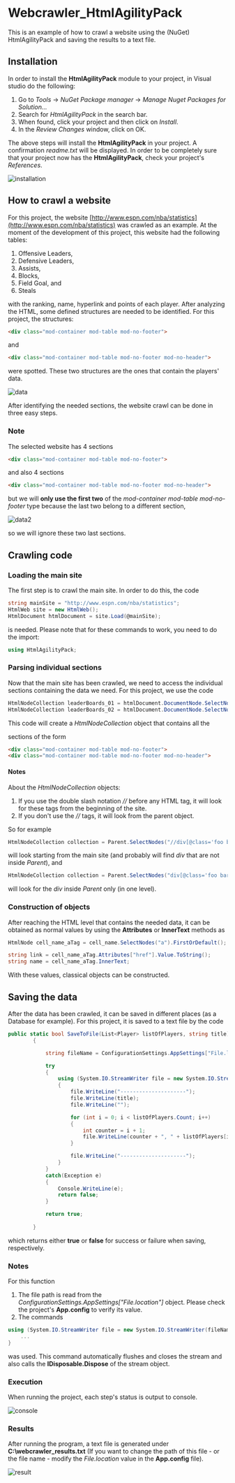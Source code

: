 # Webcrawler_HtmlAgilityPack

This is an example of how to crawl a website using the (NuGet) HtmlAgilityPack and saving the results to a text file.

## Installation

In order to install the **HtmlAgilityPack** module to your project, in Visual studio do the following:
1. Go to *Tools* -> *NuGet Package manager* -> *Manage Nuget Packages for Solution...*
2. Search for *HtmlAgilityPack* in the search bar.  
3. When found, click your project and then click on *Install*.
4. In the *Review Changes* window, click on OK.

The above steps will install the **HtmlAgilityPack** in your project. A confirmation *readme.txt* will be displayed. In order to be completely sure that your project now has the **HtmlAgilityPack**, check your project's *References*.

![installation](/images/installation.gif?raw=true)

## How to crawl a website

For this project, the website [http://www.espn.com/nba/statistics](http://www.espn.com/nba/statistics) was crawled as an example. At the moment of the development of this project, this website had the following tables:
1. Offensive Leaders,
2. Defensive Leaders,
3. Assists,
4. Blocks, 
5. Field Goal, and
6. Steals

with the ranking, name, hyperlink and points of each player. After analyzing the HTML, some defined structures are needed to be identified. For this project, the structures:
```html
<div class="mod-container mod-table mod-no-footer">
```
and 
```html
<div class="mod-container mod-table mod-no-footer mod-no-header">
```
were spotted. These two structures are the ones that contain the players' data.

![data](/images/htmlSections.gif?raw=true)

After identifying the needed sections, the website crawl can be done in three easy steps.

### Note

The selected website has 4 sections
```html
<div class="mod-container mod-table mod-no-footer">
```
and also 4 sections
```html
<div class="mod-container mod-table mod-no-footer mod-no-header">
```
but we will **only use the first two** of the *mod-container mod-table mod-no-footer* type because the last two belong to a different section,

![data2](/images/othersection.gif?raw=true)

so we will ignore these two last sections.

## Crawling code

### Loading the main site

The first step is to crawl the main site. In order to do this, the code
```c#
string mainSite = "http://www.espn.com/nba/statistics";
HtmlWeb site = new HtmlWeb();
HtmlDocument htmlDocument = site.Load(@mainSite);
```
is needed. Please note that for these commands to work, you need to do the import:
```c#
using HtmlAgilityPack;
```

### Parsing individual sections

Now that the main site has been crawled, we need to access the individual sections containing the data we need. For this project, we use the code
```c#
HtmlNodeCollection leaderBoards_01 = htmlDocument.DocumentNode.SelectNodes("//div[@class='mod-container mod-table mod-no-footer']"); //We need only the first two.
HtmlNodeCollection leaderBoards_02 = htmlDocument.DocumentNode.SelectNodes("//div[@class='mod-container mod-table mod-no-footer mod-no-header']"); //We will use all of them
```
This code will create a *HtmlNodeCollection* object that contains all the *<div>* sections of the form
```html
<div class="mod-container mod-table mod-no-footer">
<div class="mod-container mod-table mod-no-footer mod-no-header">
```

#### Notes

About the *HtmlNodeCollection* objects:
1. If you use the double slash notation *//* before any HTML tag, it will look for these tags from the beginning of the site.
2. If you don't use the *//* tags, it will look from the parent object.

So for example
```c#
HtmlNodeCollection collection = Parent.SelectNodes("//div[@class='foo bar']");
```
will look starting from the main site (and probably will find *div* that are not inside *Parent*), and
```c#
HtmlNodeCollection collection = Parent.SelectNodes("div[@class='foo bar']");
```
will look for the *div* inside *Parent* only (in one level).

### Construction of objects

After reaching the HTML level that contains the needed data, it can be obtained as normal values by using the **Attributes** or **InnerText** methods as
```c#
HtmlNode cell_name_aTag = cell_name.SelectNodes("a").FirstOrDefault();

string link = cell_name_aTag.Attributes["href"].Value.ToString();
string name = cell_name_aTag.InnerText;
```
With these values, classical objects can be constructed.

## Saving the data

After the data has been crawled, it can be saved in different places (as a Database for example). For this project, it is saved to a text file by the code
```c#
public static bool SaveToFile(List<Player> listOfPlayers, string title)
        {

            string fileName = ConfigurationSettings.AppSettings["File.location"];

            try
            {
                using (System.IO.StreamWriter file = new System.IO.StreamWriter(fileName, true)) //we use 'using' because it automatically flushes and closes the stream; also calls the IDisposable.Dispose of the stream object.
                {
                    file.WriteLine("---------------------");
                    file.WriteLine(title);
                    file.WriteLine("");

                    for (int i = 0; i < listOfPlayers.Count; i++)
                    {
                        int counter = i + 1;
                        file.WriteLine(counter + ", " + listOfPlayers[i].name + ", " + listOfPlayers[i].points + ", " + listOfPlayers[i].link);
                    }

                    file.WriteLine("---------------------");
                }
            }
            catch(Exception e)
            {
                Console.WriteLine(e);
                return false;
            }

            return true;
            
        }
```
which returns either **true** or **false** for success or failure when saving, respectively.

### Notes

For this function
1. The file path is read from the *ConfigurationSettings.AppSettings["File.location"]* object. Please check the project's **App.config** to verify its value.
2. The commands
```c#
using (System.IO.StreamWriter file = new System.IO.StreamWriter(fileName, true)){
	...
}
```
was used. This command automatically flushes and closes the stream and also calls the **IDisposable.Dispose** of the stream object.

### Execution

When running the project, each step's status is output to console.

![console](/images/consolegif.gif?raw=true)

### Results

After running the program, a text file is generated under **C:\webcrawler_results.txt** (If you want to change the path of this file - or the file name - modify the *File.location* value in the **App.config** file).

![result](/images/result.png?raw=true)